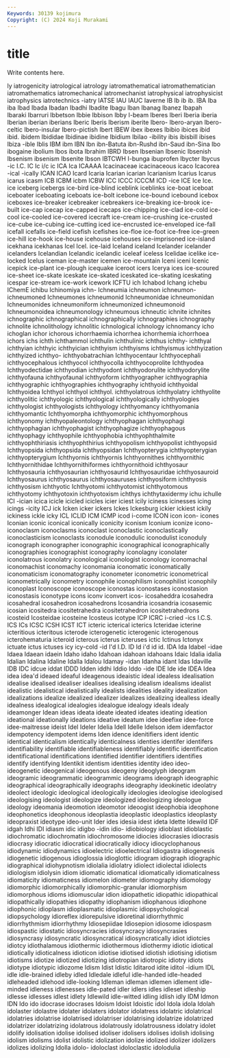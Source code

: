 ```yaml
---
Keywords: 30139 kojimura
Copyright: (C) 2024 Koji Murakami
---
```


# title

Write contents here.



ly iatrogenicity iatrological iatrology iatromathematical iatromathematician iatromathematics iatromechanical iatromechanist iatrophysical
iatrophysicist iatrophysics iatrotechnics -iatry IATSE IAU IAUC Iaverne IB Ib
ib ib. IBA Iba iba Ibad Ibada Ibadan Ibadhi Ibadite
Ibagu Iban Ibanag Ibanez Ibapah Ibaraki Ibarruri Ibbetson Ibbie Ibbison
Ibby I-beam Iberes Iberi Iberia iberia Iberian iberian iberians Iberic
Iberis Iberism iberite Ibero- Ibero-aryan Ibero-celtic Ibero-insular Ibero-pictish Ibert IBEW
ibex ibexes Ibibio ibices ibid ibid. ibidem Ibididae Ibidinae ibidine
Ibidium Ibilao -ibility ibis ibisbill ibises Ibiza -ible Iblis IBM
ibm IBN Ibn ibn-Batuta ibn-Rushd ibn-Saud ibn-Sina Ibo ibogaine ibolium
Ibos ibota Ibrahim IBRD Ibsen Ibsenian Ibsenic Ibsenish Ibsenism ibsenism
Ibsenite Ibson IBTCWH I-bunga ibuprofen Ibycter Ibycus -ic I.C. IC
Ic i/c ic ICA Ica ICAAAA Icacinaceae icacinaceous icaco Icacorea
-ical -ically ICAN ICAO Icard Icaria Icarian icarian Icarianism Icarius
Icarus icarus icasm ICB ICBM icbm ICBW ICC ICCC ICCCM
ICD -ice ICE Ice Ice. ice iceberg icebergs ice-bird ice-blind
iceblink iceblinks ice-boat iceboat iceboater iceboating iceboats ice-bolt icebone ice-bound
icebound icebox iceboxes ice-breaker icebreaker icebreakers ice-breaking ice-brook ice-built ice-cap
icecap ice-capped icecaps ice-chipping ice-clad ice-cold ice-cool ice-cooled ice-covered icecraft
ice-cream ice-crushing ice-crusted ice-cube ice-cubing ice-cutting iced ice-encrusted ice-enveloped ice-fall
icefall icefalls ice-field icefish icefishes ice-floe ice-foot ice-free ice-green ice-hill
ice-hook ice-house icehouse icehouses ice-imprisoned ice-island icekhana icekhanas Icel Icel.
ice-laid Iceland iceland Icelander icelander icelanders Icelandian Icelandic icelandic iceleaf
iceless Icelidae icelike ice-locked Icelus iceman ice-master icemen ice-mountain Iceni
iceni Icenic icepick ice-plant ice-plough icequake iceroot icers Icerya ices
ice-scoured ice-sheet ice-skate iceskate ice-skated iceskated ice-skating iceskating icespar ice-stream
ice-work icework ICFTU ich Ichabod Ichang ichebu IChemE ichibu Ichinomiya
ichn- Ichneumia ichneumon ichneumon- ichneumoned Ichneumones ichneumonid Ichneumonidae ichneumonidan Ichneumonides
ichneumoniform ichneumonized ichneumonoid Ichneumonoidea ichneumonology ichneumous ichneutic ichnite ichnites ichnographic
ichnographical ichnographically ichnographies ichnography ichnolite ichnolithology ichnolitic ichnological ichnology ichnomancy
icho ichoglan ichor ichorous ichorrhaemia ichorrhea ichorrhemia ichorrhoea ichors ichs
ichth ichthammol ichthulin ichthulinic ichthus ichthy- ichthyal ichthyian ichthyic ichthyician
ichthyism ichthyisms ichthyismus ichthyization ichthyized ichthyo- ichthyobatrachian Ichthyocentaur Ichthyocephali ichthyocephalous
ichthyocol ichthyocolla ichthyocoprolite Ichthyodea Ichthyodectidae ichthyodian ichthyodont ichthyodorulite ichthyodorylite ichthyofauna
ichthyofaunal ichthyoform ichthyographer ichthyographia ichthyographic ichthyographies ichthyography ichthyoid ichthyoidal Ichthyoidea
Ichthyol ichthyol ichthyol. ichthyolatrous ichthyolatry ichthyolite ichthyolitic ichthyologic ichthyological ichthyologically
ichthyologies ichthyologist ichthyologists ichthyology ichthyomancy ichthyomania ichthyomantic Ichthyomorpha ichthyomorphic ichthyomorphous
ichthyonomy ichthyopaleontology ichthyophagan ichthyophagi ichthyophagian ichthyophagist ichthyophagize ichthyophagous ichthyophagy ichthyophile
ichthyophobia ichthyophthalmite ichthyophthiriasis ichthyophthirius ichthyopolism ichthyopolist ichthyopsid Ichthyopsida ichthyopsida ichthyopsidan
Ichthyopterygia ichthyopterygian ichthyopterygium Ichthyornis ichthyornis Ichthyornithes ichthyornithic Ichthyornithidae Ichthyornithiformes ichthyornithoid
ichthyosaur Ichthyosauria ichthyosaurian ichthyosaurid Ichthyosauridae ichthyosauroid Ichthyosaurus ichthyosaurus ichthyosauruses ichthyosiform
ichthyosis ichthyosism ichthyotic Ichthyotomi ichthyotomist ichthyotomous ichthyotomy ichthyotoxin ichthyotoxism ichthys
ichthytaxidermy ichu ichulle ICI -ician icica icicle icicled icicles icier
iciest icily iciness icinesses icing icings -icity ICJ ick Icken
icker ickers Ickes Ickesburg ickier ickiest ickily ickiness ickle icky
ICL ICLID ICM ICMP icod i-come ICON icon icon- icones
Iconian iconic iconical iconically iconicity iconism Iconium iconize icono- iconoclasm
iconoclasms iconoclast iconoclastic iconoclastically iconoclasticism iconoclasts iconodule iconodulic iconodulist iconoduly
iconograph iconographer iconographic iconographical iconographically iconographies iconographist iconography iconolagny iconolater
iconolatrous iconolatry iconological iconologist iconology iconomachal iconomachist iconomachy iconomania iconomatic
iconomatically iconomaticism iconomatography iconometer iconometric iconometrical iconometrically iconometry iconophile iconophilism
iconophilist iconophily iconoplast Iconoscope iconoscope iconostas iconostases iconostasion iconostasis iconotype
icons iconv iconvert icos- icosaheddra icosahedra icosahedral icosahedron icosahedrons Icosandria
icosandria icosasemic icosian icositedra icositetrahedra icositetrahedron icositetrahedrons icosteid Icosteidae icosteine
Icosteus icotype ICP ICRC i-cried -ics I.C.S. ICS ICs ICSC
ICSH ICST ICT icteric icterical icterics Icteridae icterine icteritious icteritous
icterode icterogenetic icterogenic icterogenous icterohematuria icteroid icterous icterus icteruses ictic
Ictinus Ictonyx ictuate ictus ictuses icy icy-cold -id I'd I.D.
ID Id i'd id id. IDA Ida Idabel -idae Idaea
Idaean idaein Idaho idaho Idahoan idahoan idahoans Idaic Idalia idalia
Idalian Idalina Idaline Idalla Idalou Idamay -idan Idanha idant Idas
Idaville IDB IDC idcue iddat IDDD Idden iddhi Iddio Iddo
-ide IDE Ide ide IDEA Idea idea idea'd ideaed ideaful
ideagenous ideaistic ideal idealess idealisation idealise idealised idealiser idealises idealising
idealism idealisms idealist idealistic idealistical idealistically idealists idealities ideality idealization
idealizations idealize idealized idealizer idealizes idealizing idealless ideally idealness idealogical
idealogies idealogue idealogy ideals idealy ideamonger Idean ideas ideata ideate
ideated ideates ideating ideation ideational ideationally ideations ideative ideatum idee
ideefixe idee-force idee-maitresse ideist Idel Ideler Idelia Idell Idelle Idelson
idem idemfactor idempotency idempotent idems Iden idence idenitifiers ident identic
identical identicalism identically identicalness identies identifer identifers identifiability identifiable identifiableness
identifiably identific identification identificational identifications identified identifier identifiers identifies identify
identifying Identikit identism identities identity ideo ideo- ideogenetic ideogenical ideogenous
ideogeny ideoglyph ideogram ideogramic ideogrammatic ideogrammic ideograms ideograph ideographic ideographical
ideographically ideographs ideography ideokinetic ideolatry ideolect ideologic ideological ideologically ideologies
ideologise ideologised ideologising ideologist ideologize ideologized ideologizing ideologue ideology ideomania
ideomotion ideomotor ideoogist ideophobia ideophone ideophonetics ideophonous ideoplastia ideoplastic ideoplastics
ideoplasty ideopraxist ideotype ideo-unit Ider ides idesia idest ideta Idette
Idewild IDF idgah Idhi IDI idiasm idic idigbo -idin idio-
idiobiology idioblast idioblastic idiochromatic idiochromatin idiochromosome idiocies idiocrasies idiocrasis idiocrasy
idiocratic idiocratical idiocratically idiocy idiocyclophanous idiodynamic idiodynamics idioelectric idioelectrical Idiogastra
idiogenesis idiogenetic idiogenous idioglossia idioglottic idiogram idiograph idiographic idiographical idiohypnotism
idiolalia idiolatry idiolect idiolectal idiolects idiologism idiolysin idiom idiomatic idiomatical
idiomatically idiomaticalness idiomaticity idiomaticness idiomelon idiometer idiomography idiomology idiomorphic idiomorphically
idiomorphic-granular idiomorphism idiomorphous idioms idiomuscular idion idiopathetic idiopathic idiopathical idiopathically
idiopathies idiopathy idiophanism idiophanous idiophone idiophonic idioplasm idioplasmatic idioplasmic idiopsychological
idiopsychology idioreflex idiorepulsive idioretinal idiorrhythmic idiorrhythmism idiorrhythmy Idiosepiidae Idiosepion idiosome
idiospasm idiospastic idiostatic idiosyncracies idiosyncracy idiosyncrasies idiosyncrasy idiosyncratic idiosyncratical idiosyncratically
idiot idiotcies idiotcy idiothalamous idiothermic idiothermous idiothermy idiotic idiotical idiotically
idioticalness idioticon idiotise idiotised idiotish idiotising idiotism idiotisms idiotize idiotized
idiotizing idiotropian idiotropic idiotry idiots idiotype idiotypic idiozome Idism Idist
Idistic Iditarod idite iditol -idium IDL idle idle-brained idleby idled
Idledale idleful idle-handed idle-headed idleheaded idlehood idle-looking Idleman idleman idlemen
idlement idle-minded idleness idlenesses idle-pated idler idlers idles idleset idleship
idlesse idlesses idlest idlety Idlewild idle-witted idling idlish idly IDM
Idmon IDN Ido ido idocrase idocrases Idoism Idoist Idoistic idol
Idola idola Idolah idolaster idolastre idolater idolaters idolator idolatress idolatric
idolatrical idolatries idolatrise idolatrised idolatriser idolatrising idolatrize idolatrized idolatrizer idolatrizing
idolatrous idolatrously idolatrousness idolatry idolet idolify idolisation idolise idolised idoliser
idolisers idolises idolish idolising idolism idolisms idolist idolistic idolization idolize
idolized idolizer idolizers idolizes idolizing Idolla idolo- idoloclast idoloclastic idolodulia
